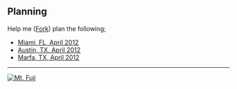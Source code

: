 ## Planning

Help me (<a href="/dylanegan/travel/fork_select" class="minibutton btn-fork" rel="facebox nofollow"><span><span class="icon"></span>Fork</span></a>) plan the following;

* [Miami, FL, April 2012](https://github.com/dylanegan/travel/blob/master/USA/Florida/Miami-April-2012.md)
* [Austin, TX, April 2012](https://github.com/dylanegan/travel/blob/master/USA/Texas/Austin-April-2012.md)
* [Marfa, TX, April 2012](https://github.com/dylanegan/travel/blob/master/USA/Texas/Marfa-April-2012.md)

- - -

[![Mt. Fuji](http://farm3.staticflickr.com/2564/3764089529_73fa703e79_n.jpg)](http://www.flickr.com/photos/dylane/3764089529/)
